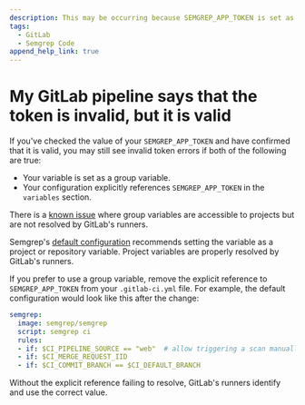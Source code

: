 ```yaml
---
description: This may be occurring because SEMGREP_APP_TOKEN is set as a group variable.
tags:
  - GitLab
  - Semgrep Code
append_help_link: true
---
```




# My GitLab pipeline says that the token is invalid, but it is valid

If you've checked the value of your `SEMGREP_APP_TOKEN` and have confirmed that it is valid, you may still see invalid token errors if both of the following are true:

* Your variable is set as a group variable.
* Your configuration explicitly references `SEMGREP_APP_TOKEN` in the `variables` section.

There is a [known issue](https://gitlab.com/gitlab-org/gitlab/-/issues/199741) where group variables are accessible to projects but are not resolved by GitLab's runners.

Semgrep's [default configuration](https://semgrep.dev/docs/semgrep-ci/sample-ci-configs/#gitlab-cicd) recommends setting the variable as a project or repository variable. Project variables are properly resolved by GitLab's runners.

If you prefer to use a group variable, remove the explicit reference to `SEMGREP_APP_TOKEN` from your `.gitlab-ci.yml` file. For example, the default configuration would look like this after the change:

```yml
semgrep:
  image: semgrep/semgrep
  script: semgrep ci
  rules:
  - if: $CI_PIPELINE_SOURCE == "web"  # allow triggering a scan manually from the gitlab UI
  - if: $CI_MERGE_REQUEST_IID
  - if: $CI_COMMIT_BRANCH == $CI_DEFAULT_BRANCH
```

Without the explicit reference failing to resolve, GitLab's runners identify and use the correct value.
